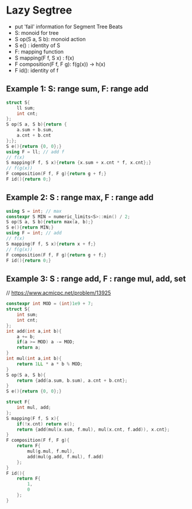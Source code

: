 # Lazy Segtree
- put 'fail' information for Segment Tree Beats
- S: monoid for tree
- S op(S a, S b): monoid action
- S e() : identity of S
- F: mapping function
- S mapping(F f, S x) : f(x)
- F composition(F f, F g): f(g(x)) -> h(x)
- F id(): identity of f

## Example 1: S: range sum, F: range add
```cpp
struct S{
    ll sum;
    int cnt;
};
S op(S a, S b){return {
    a.sum + b.sum,
    a.cnt + b.cnt
};};
S e(){return {0, 0};}
using F = ll; // add f
// f(x)
S mapping(F f, S x){return {x.sum + x.cnt * f, x.cnt};}
// f(g(x))
F composition(F f, F g){return g + f;}
F id(){return 0;}
```

## Example 2: S : range max, F : range add
```cpp
using S = int; // max
constexpr S MIN = numeric_limits<S>::min() / 2; 
S op(S a, S b){return max(a, b);}
S e(){return MIN;}
using F = int; // add
// f(x)
S mapping(F f, S x){return x + f;}
// f(g(x))
F composition(F f, F g){return g + f;}
F id(){return 0;}
```

## Example 3: S : range add, F : range mul, add, set 
// https://www.acmicpc.net/problem/13925
```cpp
constexpr int MOD = (int)1e9 + 7;
struct S{
    int sum;
    int cnt;
};
int add(int a,int b){
    a += b;
    if(a >= MOD) a -= MOD;
    return a;
}
int mul(int a,int b){
    return 1LL * a * b % MOD;
}
S op(S a, S b){
    return {add(a.sum, b.sum), a.cnt + b.cnt};
}
S e(){return {0, 0};}

struct F{
    int mul, add;
};
S mapping(F f, S x){
    if(!x.cnt) return e();
    return {add(mul(x.sum, f.mul), mul(x.cnt, f.add)), x.cnt};
}
F composition(F f, F g){
    return F{
        mul(g.mul, f.mul),
        add(mul(g.add, f.mul), f.add)
    };
}
F id(){
    return F{
        1,
        0
    };
}
```

